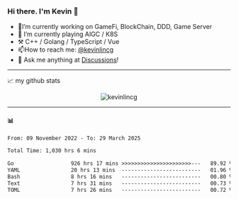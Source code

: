 ### Hi there. I'm Kevin 👋

- 🔭I’m currently working on GameFi, BlockChain, DDD, Game Server
- 🌱 I’m currently playing AIGC / K8S
-   :hammer_and_pick: C++ / Golang / TypeScript / Vue
- 📫How to reach me: [@kevinlincg](https://twitter.com/kevinlincg) 
-   :thought_balloon: Ask me anything at [Discussions](https://github.com/kevinlincg/kevinlincg/issues/new)!

---

📈 my github stats

<p align="center"> <img src="https://github-readme-stats-ouuan.vercel.app/api?username=kevinlincg&theme=dark&show_icons=true&count_private=true" alt="kevinlincg" />

---

#### :bar_chart: 

<!--START_SECTION:waka-->

```txt
From: 09 November 2022 - To: 29 March 2025

Total Time: 1,030 hrs 6 mins

Go                  926 hrs 17 mins >>>>>>>>>>>>>>>>>>>>>>---   89.92 %
YAML                20 hrs 13 mins  -------------------------   01.96 %
Bash                8 hrs 16 mins   -------------------------   00.80 %
Text                7 hrs 31 mins   -------------------------   00.73 %
TOML                7 hrs 26 mins   -------------------------   00.72 %
```

<!--END_SECTION:waka-->
